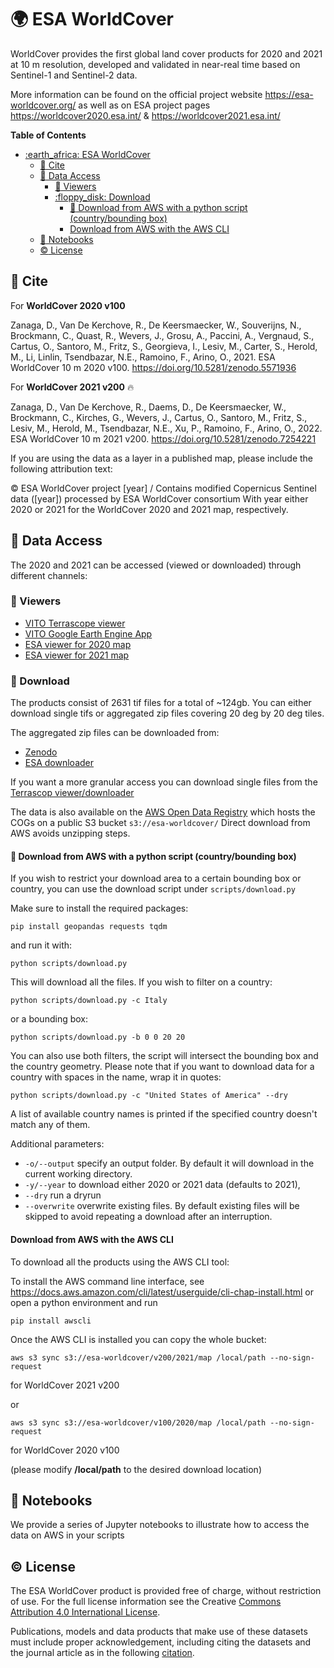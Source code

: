 # :earth_africa: ESA WorldCover

WorldCover provides the first global land cover products for 2020 and 2021 at 10 m resolution, developed and validated in near-real time based on Sentinel-1 and Sentinel-2 data.

More information can be found on the official project website https://esa-worldcover.org/ as well as
on ESA project pages https://worldcover2020.esa.int/ & https://worldcover2021.esa.int/

**Table of Contents**
- [:earth\_africa: ESA WorldCover](#earth_africa-esa-worldcover)
  - [:memo: Cite](#memo-cite)
  - [:satellite: Data Access](#satellite-data-access)
    - [:eyes: Viewers](#eyes-viewers)
    - [:floppy\_disk: Download](#floppy_disk-download)
      - [:snake: Download from AWS with a python script (country/bounding box)](#snake-download-from-aws-with-a-python-script-countrybounding-box)
      - [Download from AWS with the AWS CLI](#download-from-aws-with-the-aws-cli)
  - [:notebook: Notebooks](#notebook-notebooks)
  - [:copyright: License](#copyright-license)


## :memo: Cite

For **WorldCover 2020 v100**

Zanaga, D., Van De Kerchove, R., De Keersmaecker, W., Souverijns, N., Brockmann, C., Quast, R., Wevers, J., Grosu, A., Paccini, A., Vergnaud, S., Cartus, O., Santoro, M., Fritz, S., Georgieva, I., Lesiv, M., Carter, S., Herold, M., Li, Linlin, Tsendbazar, N.E., Ramoino, F., Arino, O., 2021. ESA WorldCover 10 m 2020 v100. https://doi.org/10.5281/zenodo.5571936 
 
For **WorldCover 2021 v200** :fire:

Zanaga, D., Van De Kerchove, R., Daems, D., De Keersmaecker, W., Brockmann, C., Kirches, G., Wevers, J., Cartus, O., Santoro, M., Fritz, S., Lesiv, M., Herold, M., Tsendbazar, N.E., Xu, P., Ramoino, F., Arino, O., 2022. ESA WorldCover 10 m 2021 v200. https://doi.org/10.5281/zenodo.7254221


If you are using the data as a layer in a published map, please include the following attribution text:

© ESA WorldCover project [year] / Contains modified Copernicus Sentinel data ([year]) processed by ESA WorldCover consortium
With year either 2020 or 2021 for the WorldCover 2020 and 2021 map, respectively.


## :satellite: Data Access

The 2020 and 2021 can be accessed (viewed or downloaded) through different channels:

### :eyes: Viewers
- [VITO Terrascope viewer](https://viewer.esa-worldcover.org/worldcover/)
- [VITO Google Earth Engine App](https://vitorsveg.users.earthengine.app/view/worldcover)
- [ESA viewer for 2020 map](https://worldcover2020.esa.int/viewer)
- [ESA viewer for 2021 map](https://worldcover2021.esa.int/viewer)

### :floppy_disk: Download

The products consist of 2631 tif files for a total of ~124gb.
You can either download single tifs or aggregated zip files covering 20 deg by 20 deg tiles.

The aggregated zip files can be downloaded from:
- [Zenodo](https://zenodo.org/record/7254221#.Y34VWNLMKV4)
- [ESA downloader](https://worldcover2021.esa.int/download)

If you want a more granular access you can download single files from the
[Terrascop viewer/downloader](https://viewer.esa-worldcover.org/worldcover/)

The data is also available on the [AWS Open Data Registry](https://registry.opendata.aws/esa-worldcover-vito/) which hosts the COGs on a public S3 bucket `s3://esa-worldcover/`
Direct download from AWS avoids unzipping steps.

#### :snake: Download from AWS with a python script (country/bounding box)
If you wish to restrict your download area to a certain bounding box or country,
you can use the download script under `scripts/download.py`

Make sure to install the required packages:
```
pip install geopandas requests tqdm
```

and run it with:
```
python scripts/download.py
```
This will download all the files. If you wish to filter on a country:
```
python scripts/download.py -c Italy
```
or a bounding box:
```
python scripts/download.py -b 0 0 20 20
```
You can also use both filters, the script will intersect the bounding box and the country geometry.
Please note that if you want to download data for a country with spaces in the name, wrap it in quotes:
```
python scripts/download.py -c "United States of America" --dry
```
A list of available country names is printed if the specified country doesn't match any of them.

Additional parameters:
- `-o/--output` specify an output folder. By default it will download in the current working directory.
- `-y/--year` to download either 2020 or 2021 data (defaults to 2021),
- `--dry` run a dryrun
- `--overwrite` overwrite existing files. By default existing files will be skipped to avoid repeating a download after an interruption.


#### Download from AWS with the AWS CLI

To download all the products using the AWS CLI tool:

To install the AWS command line interface, see https://docs.aws.amazon.com/cli/latest/userguide/cli-chap-install.html or open a python environment and run
```
pip install awscli
```
Once the AWS CLI is installed you can copy the whole bucket:

``` 
aws s3 sync s3://esa-worldcover/v200/2021/map /local/path --no-sign-request 
```
for WorldCover 2021 v200 

or  
```
aws s3 sync s3://esa-worldcover/v100/2020/map /local/path --no-sign-request 
```
for WorldCover 2020 v100 

(please modify **/local/path** to the desired download location)


## :notebook: Notebooks
We provide a series of Jupyter notebooks to illustrate how to access the data on AWS
in your scripts


## :copyright: License
The ESA WorldCover product is provided free of charge, without restriction of use. For the full license information see the Creative [Commons Attribution 4.0 International License](http://creativecommons.org/licenses/by/4.0/).

Publications, models and data products that make use of these datasets must include proper acknowledgement, including citing the datasets and the journal article as in the following [citation](#memo-cite).


